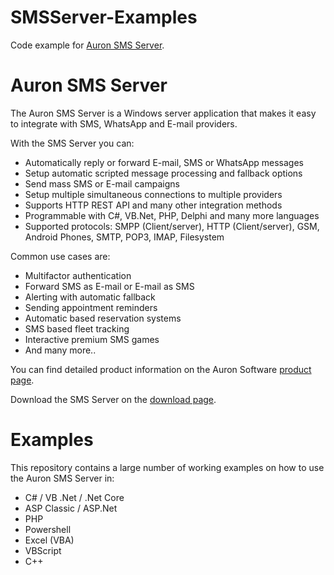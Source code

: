 # SMSServer-Examples
Code example for [Auron SMS Server](https://www.auronsoftware.com/products/sms-server/).

# Auron SMS Server
The Auron SMS Server is a Windows server application that makes it easy to integrate with SMS, WhatsApp and E-mail providers.

With the SMS Server you can: 
 * Automatically reply or forward E-mail, SMS or WhatsApp messages 
 * Setup automatic scripted message processing and fallback options
 * Send mass SMS or E-mail campaigns 
 * Setup multiple simultaneous connections to multiple providers
 * Supports HTTP REST API and many other integration methods
 * Programmable with C#, VB.Net, PHP, Delphi and many more languages
 * Supported protocols: SMPP (Client/server), HTTP (Client/server), GSM, Android Phones, SMTP, POP3, IMAP, Filesystem
 
Common use cases are: 
 * Multifactor authentication
 * Forward SMS as E-mail or E-mail as SMS
 * Alerting with automatic fallback
 * Sending appointment reminders
 * Automatic based reservation systems
 * SMS based fleet tracking
 * Interactive premium SMS games
 * And many more..


You can find detailed product information on the Auron Software [product page](https://www.auronsoftware.com/products/sms-server/).

Download the SMS Server on the [download page](https://www.auronsoftware.com/download/).

# Examples

This repository contains a large number of working examples on how to use the Auron SMS Server in:
 * C# / VB .Net / .Net Core
 * ASP Classic / ASP.Net
 * PHP
 * Powershell
 * Excel (VBA)
 * VBScript
 * C++  
